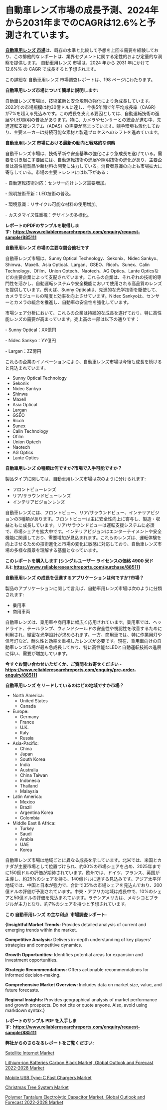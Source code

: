 <p><h1>自動車レンズ市場の成長予測、2024年から2031年までのCAGRは12.6%と予測されています。</h1></p><p data-sourcepos="1:1-1:157"><strong><a href="https://www.reliableresearchreports.com/automotive-lens-r885111?utm_campaign=110&utm_medium=36&utm_source=Github&utm_content=ia&utm_term=04122024&utm_id=automotive-lens">自動車用レンズ 市場</a></strong>は、既存の水準と比較して予想を上回る需要を経験しており、この排他的なレポートは、業界セグメントに関する定性的および定量的な洞察を提供します。 自動車用レンズ 市場は、2024 年から 2031 年にかけて 12.6%% の CAGR で成長すると予想されます。</p>
<p data-sourcepos="3:1-3:50">この詳細な 自動車用レンズ 市場調査レポートは、198 ページにわたります。</p>
<p><strong>自動車用レンズ市場について簡単に説明します:</strong></p>
<p><p>自動車レンズ市場は、技術革新と安全規制の強化により急成長しています。2023年の市場規模は約30億ドルに達し、今後5年間で年平均成長率（CAGR）が7%を超える見込みです。この成長を支える要因としては、自動運転技術の進展やLED照明の普及があります。特に、カメラやセンサーとの統合が進む中、先進運転支援システム（ADAS）の需要が高まっています。競争環境も激化しており、主要メーカーは持続可能な素材と製造プロセスへのシフトを進めています。</p></p>
<p><strong>自動車用レンズ 市場における最新の動向と戦略的な洞察</strong></p>
<p><p>自動車レンズ市場は、技術革新や安全基準の強化により急成長を遂げている。需要を引き起こす要因には、自動運転技術の進展や照明技術の進化があり、主要企業は高性能製品や新材料の開発に注力している。消費者意識の向上も市場拡大に寄与している。市場の主要トレンドには以下がある：</p><p>- 自動運転技術対応：センサー向けレンズ需要増加。</p><p>- 照明技術革新：LED技術の普及。</p><p>- 環境意識：リサイクル可能な材料の使用増加。</p><p>- カスタマイズ性重視：デザインの多様化。</p></p>
<p><strong>レポートのPDFのサンプルを取得します</strong><strong>:&nbsp;&nbsp;<a href="https://www.reliableresearchreports.com/enquiry/request-sample/885111?utm_campaign=110&utm_medium=36&utm_source=Github&utm_content=ia&utm_term=04122024&utm_id=automotive-lens">https://www.reliableresearchreports.com/enquiry/request-sample/885111</a></strong></p>
<p><strong>自動車用レンズ 市場の主要な競合他社です</strong></p>
<p><p>自動車レンズ市場は、Sunny Optical Technology、Sekonix、Nidec Sankyo、Shinwa、Maxell、Asia Optical、Largan、GSEO、Ricoh、Sunex、Calin Technology、Ofilm、Union Optech、Naotech、AG Optics、Lante Opticsなどの主要企業によって支配されています。これらの企業は、それぞれの技術的専門性を活かし、自動運転システムや安全機能において使用される高品質のレンズを提供しています。例えば、Sunny Opticalは、先進的な光学技術を駆使して、カメラモジュールの精度と効率を向上させています。Nidec Sankyoは、センサーとカメラの統合を推進し、自動車の安全性を強化しています。</p><p>市場シェア分析において、これらの企業は持続的な成長を遂げており、特に高性能レンズの需要が高まっています。売上高の一部は以下の通りです：</p><p>- Sunny Optical：XX億円</p><p>- Nidec Sankyo：YY億円</p><p>- Largan：ZZ億円</p><p>これらの企業のイノベーションにより、自動車レンズ市場は今後も成長を続けると見込まれています。</p></p>
<p><ul><li>Sunny Optical Technology</li><li>Sekonix</li><li>Nidec Sankyo</li><li>Shinwa</li><li>Maxell</li><li>Asia Optical</li><li>Largan</li><li>GSEO</li><li>Ricoh</li><li>Sunex</li><li>Calin Technology</li><li>Ofilm</li><li>Union Optech</li><li>Naotech</li><li>AG Optics</li><li>Lante Optics</li></ul></p>
<p><strong>自動車用レンズ の種類は何ですか?市場で入手可能ですか？</strong></p>
<p>製品タイプに関しては、自動車用レンズ市場は次のように分けられます:</p>
<p><ul><li>フロントビューレンズ</li><li>リア/サラウンドビューレンズ</li><li>インテリアビジョンレンズ</li></ul></p>
<p><p>自動車レンズには、フロントビュー、リア/サラウンドビュー、インテリアビジョンの3種類があります。フロントビューは主に安全性向上に寄与し、製造・収益ともに成長しています。リア/サラウンドビューは運転支援システムに必須で、市場シェアを拡大中です。インテリアビジョンはエンターテイメントや安全機能に関連しており、需要増加が見込まれます。これらのレンズは、運転体験を向上させるための技術進化と市場の変化に敏感に対応しており、自動車レンズ市場の多様な風景を理解する基盤となっています。</p></p>
<p><strong>このレポートを購入します (シングルユーザー ライセンスの価格 4900 米ドル):&nbsp;<a href="https://www.reliableresearchreports.com/purchase/885111?utm_campaign=110&utm_medium=36&utm_source=Github&utm_content=ia&utm_term=04122024&utm_id=automotive-lens">https://www.reliableresearchreports.com/purchase/885111</a></strong></p>
<p><strong>自動車用レンズ の成長を促進するアプリケーションは何ですか?市場？</strong></p>
<p>製品のアプリケーションに関して言えば、自動車用レンズ市場は次のように分類されます:</p>
<p><ul><li>乗用車</li><li>商用車両</li></ul></p>
<p><p>自動車レンズは、乗用車や商用車に幅広く応用されています。乗用車では、ヘッドライト、テールランプ、ウィンドシールドの安全性や視認性を改善するために利用され、緻密な光学設計が求められます。一方、商用車では、特に作業用灯や信号灯など、耐久性と効率を重視したレンズが必要です。現在、乗用車向けの自動車レンズ市場が最も急成長しており、特に高性能なLEDと自動運転技術の進展に伴い、需要が増加しています。</p></p>
<p><strong>今すぐお問い合わせいただくか、ご質問をお寄せください</strong><strong>&nbsp;</strong>-<strong><a href="https://www.reliableresearchreports.com/enquiry/pre-order-enquiry/885111?utm_campaign=110&utm_medium=36&utm_source=Github&utm_content=ia&utm_term=04122024&utm_id=automotive-lens">https://www.reliableresearchreports.com/enquiry/pre-order-enquiry/885111</a></strong></p>
<p><strong>自動車用レンズ をリードしているのはどの地域ですか市場？</strong></p>
<p><ul>
    <li>
        North America:
        <ul>
            <li>United States</li>
            <li>Canada</li>
        </ul>
    </li>
    <li>
        Europe:
        <ul>
            <li>Germany</li>
            <li>France</li>
            <li>U.K.</li>
            <li>Italy</li>
            <li>Russia</li>
        </ul>
    </li>
    <li>
        Asia-Pacific:
        <ul>
            <li>China</li>
            <li>Japan</li>
            <li>South Korea</li>
            <li>India</li>
            <li>Australia</li>
            <li>China Taiwan</li>
            <li>Indonesia</li>
            <li>Thailand</li>
            <li>Malaysia</li>
        </ul>
    </li>
    <li>
        Latin America:
        <ul>
            <li>Mexico</li>
            <li>Brazil</li>
            <li>Argentina Korea</li>
            <li>Colombia</li>
        </ul>
    </li>
    <li>
        Middle East & Africa:
        <ul>
            <li>Turkey</li>
            <li>Saudi</li>
            <li>Arabia</li>
            <li>UAE</li>
            <li>Korea</li>
        </ul>
    </li>
    </ul></p>
<p><p>自動車レンズ市場は地域ごとに異なる成長を示しています。北米では、米国とカナダが主要市場として位置づけられ、約30%の市場シェアを占め、2025年までに150億ドルの評価が期待されています。欧州では、ドイツ、フランス、英国が主導し、約25%のシェアを持ち、140億ドルに達する見込みです。アジア太平洋地域では、中国と日本が強力で、合計で35%の市場シェアを見込んでおり、200億ドルの評価が予測されています。中東・アフリカ地域は成長中で、10%のシェアと50億ドルの評価を見込まれています。ラテンアメリカは、メキシコとブラジルが主力となり、約7%のシェアを持つと予想されています。</p></p>
<p><strong>この 自動車用レンズ の主な利点&nbsp; 市場調査レポート:</strong></p>
<p><strong>{Insightful Market Trends:</strong> Provides detailed analysis of current and emerging trends within the market.</p>
<p><strong>Competitive Analysis:</strong> Delivers in-depth understanding of key players' strategies and competitive dynamics.</p>
<p><strong>Growth Opportunities:</strong> Identifies potential areas for expansion and investment opportunities.</p>
<p><strong>Strategic Recommendations:</strong> Offers actionable recommendations for informed decision-making.</p>
<p><strong>Comprehensive Market Overview: </strong>Includes data on market size, value, and future forecasts.</p>
<p><strong>Regional Insights: </strong>Provides geographical analysis of market performance and growth prospects. Do not cite or quote anyone. Also, avoid using markdown syntax.}</p>
<p><strong>レポートのサンプル PDF を入手します:&nbsp;</strong><strong>&nbsp;<a href="https://www.reliableresearchreports.com/enquiry/request-sample/885111?utm_campaign=110&utm_medium=36&utm_source=Github&utm_content=ia&utm_term=04122024&utm_id=automotive-lens">https://www.reliableresearchreports.com/enquiry/request-sample/885111</a></strong></p>
<p></p>
<p><strong>弊社からのさらなるレポートをご覧ください:</strong></p>
<p><p><a href="https://www.linkedin.com/pulse/analyzing-satellite-internet-market-trends-size-share-projected-6fovf?utm_campaign=110&utm_medium=36&utm_source=Github&utm_content=ia&utm_term=04122024&utm_id=automotive-lens">Satellite Internet Market</a></p><p><a href="https://github.com/NarcisoFerry/Market-Research-Report-List-1/blob/main/lithium-ion-batteries-carbon-black-market-global-outlook-and-forecast-2022-2028-market.md?utm_campaign=110&utm_medium=36&utm_source=Github&utm_content=ia&utm_term=04122024&utm_id=automotive-lens">Lithium-ion Batteries Carbon Black Market, Global Outlook and Forecast 2022-2028 Market</a></p><p><a href="https://issuu.com/reportprime-2/docs/mobile-usb-type-c-fast-chargers-market-size-2030.p?utm_campaign=110&utm_medium=36&utm_source=Github&utm_content=ia&utm_term=04122024&utm_id=automotive-lens">Mobile USB Type-C Fast Chargers Market</a></p><p><a href="https://www.linkedin.com/pulse/christmas-tree-system-market-insights-include-historical-cxy7e?utm_campaign=110&utm_medium=36&utm_source=Github&utm_content=ia&utm_term=04122024&utm_id=automotive-lens">Christmas Tree System Market</a></p><p><a href="https://github.com/globismark/Market-Research-Report-List-5/blob/main/polymer-tantalum-electrolytic-capacitor-market-global-outlook-and-forecast-2022-2028-market.md?utm_campaign=110&utm_medium=36&utm_source=Github&utm_content=ia&utm_term=04122024&utm_id=automotive-lens">Polymer Tantalum Electrolytic Capacitor Market, Global Outlook and Forecast 2022-2028 Market</a></p></p>